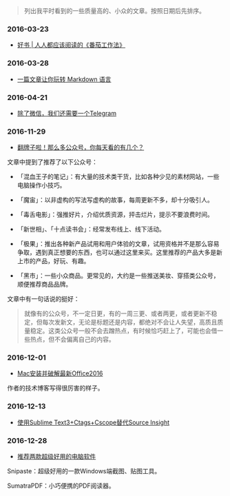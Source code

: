 

> 列出我平时看到的一些质量高的、小众的文章。按照日期后先排序。



### 2016-03-23

- [好书 | 人人都应该阅读的《番茄工作法》](http://mp.weixin.qq.com/s?__biz=MzAwOTEzMTkzNw==&amp;mid=413095636&amp;idx=1&amp;sn=6dc2443b14eec4ed1c81439bdb25a329&amp;scene=1&amp;srcid=03231vqlJ383f6sOrF4W4kpo#rd)


### 2016-03-28

- [一篇文章让你玩转 Markdown 语言](http://mp.weixin.qq.com/s?__biz=MjM5MTA2NjI0MQ==&amp;mid=402671348&amp;idx=1&amp;sn=b4ab994318bca87e19b08e881035af36&amp;scene=1&amp;srcid=0319Ma2177DcMBmoetpx7pHm#rd)


### 2016-04-21

- [除了微信，我们还需要一个Telegram](http://mp.weixin.qq.com/s?__biz=MjM5OTAwNTgyMA==&amp;mid=402120950&amp;idx=1&amp;sn=787a9311b3f8335411fe6c7d5930e4e6&amp;scene=1&amp;srcid=0421urZZ7zVfT3B28i0L8iOr#rd)





### 2016-11-29

- [翻牌子啦！那么多公众号，你每天看的有几个？](http://www.jianshu.com/p/2bf2c906a4eb)

文章中提到了推荐了以下公众号：

- 「混血王子的笔记」：有大量的技术类干货，比如各种少见的素材网站，一些电脑操作小技巧。

- 「魔宙」：以非虚构的写法写虚构的故事，每周更新不多，却十分吸引人。

- 「毒舌电影」：强推好片，介绍优质资源，抨击烂片，提示不要浪费时间。

- 「新世相」、「十点读书会」：经常发布线上、线下活动。

- 「极果」：推出各种新产品试用和用户体验的文章，试用资格并不是那么容易争取，遇到真正想要的东西，也可以通过这里来买。这里推荐的产品大多是新上市的产品，好玩、有趣。

- 「黑市」：一些小众商品。更常见的，大约是一些推送美妆、穿搭类公众号，顺便推荐商品品牌。



文章中有一句话说的挺好：

> 就像有的公众号，不一定日更，有的一周三更、或者两更，或者更新不稳定，但每次发新文，无论是标题还是内容，都绝对不会让人失望，高质且质量稳定。这类公众号一般不会去蹭热点，有时候恰巧赶上了，可能也会借一些热点，但不会偏离自己的内容。



### 2016-12-01

- [Mac安装并破解最新Office2016](http://blog.csdn.net/yanzi1225627/article/details/52053443)

作者的技术博客写得很厉害的样子。



### 2016-12-13

- [使用Sublime Text3+Ctags+Cscope替代Source Insight](https://www.zybuluo.com/lanxinyuchs/note/33551)



### 2016-12-28

- [推荐两款超级好用的电脑软件](http://www.jianshu.com/p/ad2ea5d71749)

Snipaste：超级好用的一款Windows端截图、贴图工具。

SumatraPDF：小巧便携的PDF阅读器。








